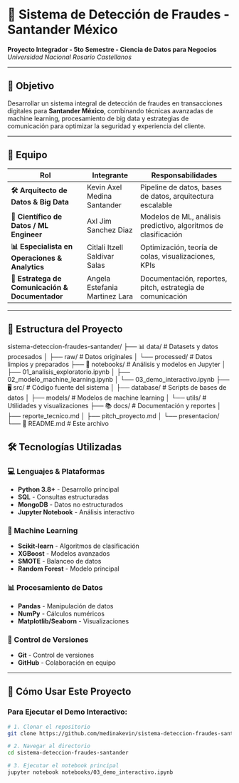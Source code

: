 # 🚨 Sistema de Detección de Fraudes - Santander México

**Proyecto Integrador - 5to Semestre - Ciencia de Datos para Negocios**  
*Universidad Nacional Rosario Castellanos*

---

## 🎯 **Objetivo**
Desarrollar un sistema integral de detección de fraudes en transacciones digitales para **Santander México**, combinando técnicas avanzadas de machine learning, procesamiento de big data y estrategias de comunicación para optimizar la seguridad y experiencia del cliente.

---

## 👥 **Equipo**

| Rol | Integrante | Responsabilidades |
|-----|------------|-------------------|
| **🛠️ Arquitecto de Datos & Big Data** | Kevin Axel Medina Santander | Pipeline de datos, bases de datos, arquitectura escalable |
| **🤖 Científico de Datos / ML Engineer** | Axl Jim Sanchez Diaz | Modelos de ML, análisis predictivo, algoritmos de clasificación |
| **📊 Especialista en Operaciones & Analytics** | Citlali Itzell Saldivar Salas | Optimización, teoría de colas, visualizaciones, KPIs |
| **📝 Estratega de Comunicación & Documentador** | Angela Estefania Martinez Lara | Documentación, reportes, pitch, estrategia de comunicación |

---

## 📁 **Estructura del Proyecto**

sistema-deteccion-fraudes-santander/
├── 📊 data/                    # Datasets y datos procesados
│   ├── raw/                   # Datos originales
│   └── processed/             # Datos limpios y preparados
├── 📓 notebooks/              # Análisis y modelos en Jupyter
│   ├── 01_analisis_exploratorio.ipynb
│   ├── 02_modelo_machine_learning.ipynb
│   └── 03_demo_interactivo.ipynb
├── 🖥️ src/                    # Código fuente del sistema
│   ├── database/              # Scripts de bases de datos
│   ├── models/                # Modelos de machine learning
│   └── utils/                 # Utilidades y visualizaciones
├── 📚 docs/                   # Documentación y reportes
│   ├── reporte_tecnico.md
│   ├── pitch_proyecto.md
│   └── presentacion/
└── 📄 README.md               # Este archivo

## 🛠️ **Tecnologías Utilizadas**

### **💻 Lenguajes & Plataformas**
- **Python 3.8+** - Desarrollo principal
- **SQL** - Consultas estructuradas
- **MongoDB** - Datos no estructurados
- **Jupyter Notebook** - Análisis interactivo

### **🤖 Machine Learning**
- **Scikit-learn** - Algoritmos de clasificación
- **XGBoost** - Modelos avanzados
- **SMOTE** - Balanceo de datos
- **Random Forest** - Modelo principal

### **📊 Procesamiento de Datos**
- **Pandas** - Manipulación de datos
- **NumPy** - Cálculos numéricos
- **Matplotlib/Seaborn** - Visualizaciones

### **🔄 Control de Versiones**
- **Git** - Control de versiones
- **GitHub** - Colaboración en equipo

---

## 🚀 **Cómo Usar Este Proyecto**

### **Para Ejecutar el Demo Interactivo:**
```bash
# 1. Clonar el repositorio
git clone https://github.com/medinakevin/sistema-deteccion-fraudes-santander.git

# 2. Navegar al directorio
cd sistema-deteccion-fraudes-santander

# 3. Ejecutar el notebook principal
jupyter notebook notebooks/03_demo_interactivo.ipynb
